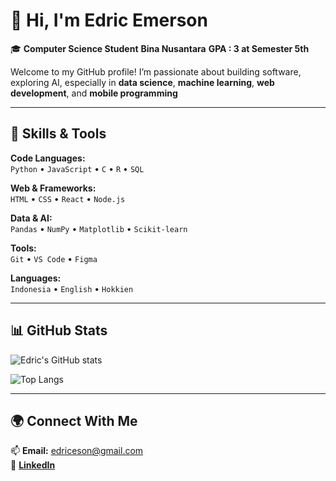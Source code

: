 # 👋 Hi, I'm Edric Emerson

🎓 **Computer Science Student**   **Bina Nusantara**   **GPA : 3 at Semester 5th**

Welcome to my GitHub profile! I’m passionate about building software, exploring AI, especially in **data science**, **machine learning**, **web development**, and **mobile programming**

---

## 🧠 Skills & Tools
**Code Languages:**  
`Python` • `JavaScript` • `C` • `R` • `SQL`

**Web & Frameworks:**  
`HTML` • `CSS` • `React` • `Node.js`

**Data & AI:**  
`Pandas` • `NumPy` • `Matplotlib` • `Scikit-learn`

**Tools:**  
`Git` • `VS Code` • `Figma`

**Languages:**  
`Indonesia` • `English` • `Hokkien`

---

## 📊 GitHub Stats
![Edric's GitHub stats](https://github-readme-stats.vercel.app/api?username=edricemerson&show_icons=true&theme=tokyonight)

![Top Langs](https://github-readme-stats.vercel.app/api/top-langs/?username=edricemerson&layout=compact&theme=tokyonight)

---

## 🌍 Connect With Me
📫 **Email:** edriceson@gmail.com  
💼 [**LinkedIn**](https://linkedin.com/in/edricemerson)  
